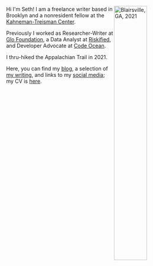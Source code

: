 Hi I'm Seth!  <img align="right" src="/./_index_files/homepage-photos/YHITW-face.JPG" alt="Blairsville, GA, 2021" width="42%" height="42%"/> I am a freelance writer based in Brooklyn and a nonresident fellow at the [Kahneman-Treisman Center](https://behavioralpolicy.princeton.edu/).

Previously I worked as Researcher-Writer at [Glo Foundation](https://www.glodollar.org/), a Data Analyst at [Riskified](https://www.riskified.com/), and Developer Advocate at [Code Ocean](https://codeocean.com/).

I thru-hiked the Appalachian Trail in 2021. 

Here, you can find my [blog](/blog), a selection of [my writing](/portfolio), and links to my [social media](/other-selves); my CV is [here](https://www.dropbox.com/s/g14078i3nh7q0yp/Seth_Green_CV.pdf?dl=0).